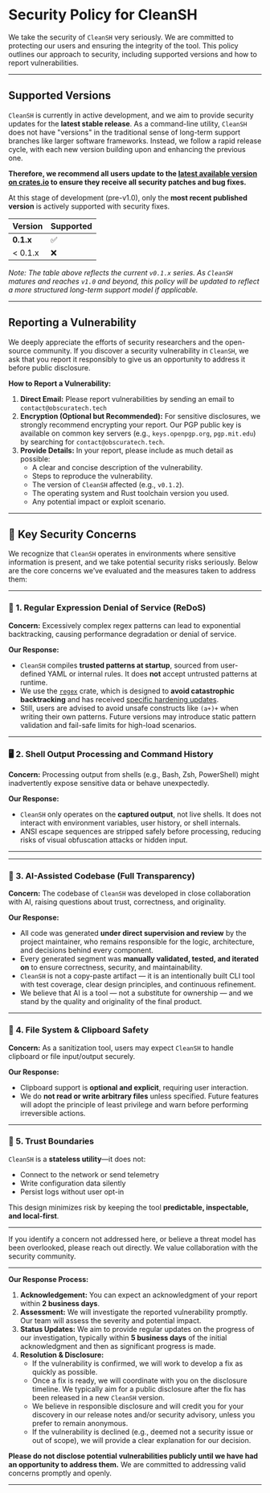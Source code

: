 # Security Policy for CleanSH

We take the security of `CleanSH` very seriously. We are committed to protecting our users and ensuring the integrity of the tool. This policy outlines our approach to security, including supported versions and how to report vulnerabilities.

---

## Supported Versions

`CleanSH` is currently in active development, and we aim to provide security updates for the **latest stable release**. As a command-line utility, `CleanSH` does not have "versions" in the traditional sense of long-term support branches like larger software frameworks. Instead, we follow a rapid release cycle, with each new version building upon and enhancing the previous one.

**Therefore, we recommend all users update to the <a href="https://crates.io/crates/cleansh" target="_blank" rel="noopener noreferrer">latest available version on crates.io</a> to ensure they receive all security patches and bug fixes.**

At this stage of development (pre-v1.0), only the **most recent published version** is actively supported with security fixes.

| Version | Supported          |
| :------ | :----------------- |
| **0.1.x** | :white_check_mark: |
| < 0.1.x | :x:                |

*Note: The table above reflects the current `v0.1.x` series. As `CleanSH` matures and reaches `v1.0` and beyond, this policy will be updated to reflect a more structured long-term support model if applicable.*

---

## Reporting a Vulnerability

We deeply appreciate the efforts of security researchers and the open-source community. If you discover a security vulnerability in `CleanSH`, we ask that you report it responsibly to give us an opportunity to address it before public disclosure.

**How to Report a Vulnerability:**

1.  **Direct Email:** Please report vulnerabilities by sending an email to `contact@obscuratech.tech`
2.  **Encryption (Optional but Recommended):** For sensitive disclosures, we strongly recommend encrypting your report. Our PGP public key is available on common key servers (e.g., `keys.openpgp.org`, `pgp.mit.edu`) by searching for `contact@obscuratech.tech`. 
3.  **Provide Details:** In your report, please include as much detail as possible:
    * A clear and concise description of the vulnerability.
    * Steps to reproduce the vulnerability.
    * The version of `CleanSH` affected (e.g., `v0.1.2`).
    * The operating system and Rust toolchain version you used.
    * Any potential impact or exploit scenario.

---

## 🔐 Key Security Concerns

We recognize that `CleanSH` operates in environments where sensitive information is present, and we take potential security risks seriously. Below are the core concerns we’ve evaluated and the measures taken to address them:

---

### 🧪 1. Regular Expression Denial of Service (ReDoS)

**Concern:** Excessively complex regex patterns can lead to exponential backtracking, causing performance degradation or denial of service.

**Our Response:**

* `CleanSH` compiles **trusted patterns at startup**, sourced from user-defined YAML or internal rules. It does **not** accept untrusted patterns at runtime.
* We use the [`regex`](https://docs.rs/regex) crate, which is designed to **avoid catastrophic backtracking** and has received [specific hardening updates](https://github.com/advisories/GHSA-m5pq-gvj9-9vr8).
* Still, users are advised to avoid unsafe constructs like `(a+)+` when writing their own patterns. Future versions may introduce static pattern validation and fail-safe limits for high-load scenarios.

---

### 🖥️ 2. Shell Output Processing and Command History

**Concern:** Processing output from shells (e.g., Bash, Zsh, PowerShell) might inadvertently expose sensitive data or behave unexpectedly.

**Our Response:**

* `CleanSH` only operates on the **captured output**, not live shells. It does not interact with environment variables, user history, or shell internals.
* ANSI escape sequences are stripped safely before processing, reducing risks of visual obfuscation attacks or hidden input.

---


---

### 🧠 3. AI-Assisted Codebase (Full Transparency)

**Concern:** The codebase of `CleanSH` was developed in close collaboration with AI, raising questions about trust, correctness, and originality.

**Our Response:**

* All code was generated **under direct supervision and review** by the project maintainer, who remains responsible for the logic, architecture, and decisions behind every component.
* Every generated segment was **manually validated, tested, and iterated on** to ensure correctness, security, and maintainability.
* `CleanSH` is not a copy-paste artifact — it is an intentionally built CLI tool with test coverage, clear design principles, and continuous refinement.
* We believe that AI is a tool — not a substitute for ownership — and we stand by the quality and originality of the final product.

---

### 📁 4. File System & Clipboard Safety

**Concern:** As a sanitization tool, users may expect `CleanSH` to handle clipboard or file input/output securely.

**Our Response:**

* Clipboard support is **optional and explicit**, requiring user interaction.
* We do **not read or write arbitrary files** unless specified. Future features will adopt the principle of least privilege and warn before performing irreversible actions.

---

### 🔄 5. Trust Boundaries

`CleanSH` is a **stateless utility**—it does not:

* Connect to the network or send telemetry
* Write configuration data silently
* Persist logs without user opt-in

This design minimizes risk by keeping the tool **predictable, inspectable, and local-first**.

---

If you identify a concern not addressed here, or believe a threat model has been overlooked, please reach out directly. We value collaboration with the security community.

---


**Our Response Process:**

1.  **Acknowledgement:** You can expect an acknowledgment of your report within **2 business days**.
2.  **Assessment:** We will investigate the reported vulnerability promptly. Our team will assess the severity and potential impact.
3.  **Status Updates:** We aim to provide regular updates on the progress of our investigation, typically within **5 business days** of the initial acknowledgment and then as significant progress is made.
4.  **Resolution & Disclosure:**
    * If the vulnerability is confirmed, we will work to develop a fix as quickly as possible.
    * Once a fix is ready, we will coordinate with you on the disclosure timeline. We typically aim for a public disclosure after the fix has been released in a new `CleanSH` version.
    * We believe in responsible disclosure and will credit you for your discovery in our release notes and/or security advisory, unless you prefer to remain anonymous.
    * If the vulnerability is declined (e.g., deemed not a security issue or out of scope), we will provide a clear explanation for our decision.

**Please do not disclose potential vulnerabilities publicly until we have had an opportunity to address them.** We are committed to addressing valid concerns promptly and openly.

---
